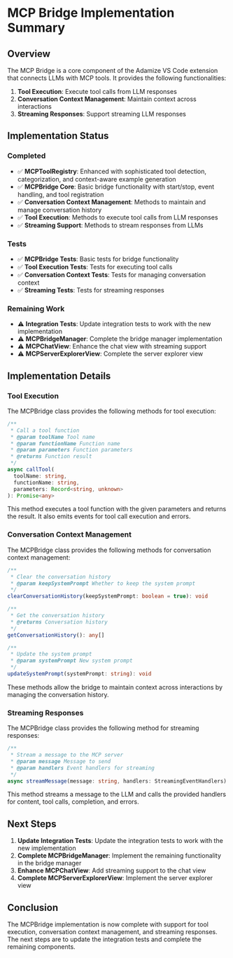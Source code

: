 # MCP Bridge Implementation Summary

## Overview

The MCP Bridge is a core component of the Adamize VS Code extension that connects LLMs with MCP tools. It provides the following functionalities:

1. **Tool Execution**: Execute tool calls from LLM responses
2. **Conversation Context Management**: Maintain context across interactions
3. **Streaming Responses**: Support streaming LLM responses

## Implementation Status

### Completed

- ✅ **MCPToolRegistry**: Enhanced with sophisticated tool detection, categorization, and context-aware example generation
- ✅ **MCPBridge Core**: Basic bridge functionality with start/stop, event handling, and tool registration
- ✅ **Conversation Context Management**: Methods to maintain and manage conversation history
- ✅ **Tool Execution**: Methods to execute tool calls from LLM responses
- ✅ **Streaming Support**: Methods to stream responses from LLMs

### Tests

- ✅ **MCPBridge Tests**: Basic tests for bridge functionality
- ✅ **Tool Execution Tests**: Tests for executing tool calls
- ✅ **Conversation Context Tests**: Tests for managing conversation context
- ✅ **Streaming Tests**: Tests for streaming responses

### Remaining Work

- ⚠️ **Integration Tests**: Update integration tests to work with the new implementation
- ⚠️ **MCPBridgeManager**: Complete the bridge manager implementation
- ⚠️ **MCPChatView**: Enhance the chat view with streaming support
- ⚠️ **MCPServerExplorerView**: Complete the server explorer view

## Implementation Details

### Tool Execution

The MCPBridge class provides the following methods for tool execution:

```typescript
/**
 * Call a tool function
 * @param toolName Tool name
 * @param functionName Function name
 * @param parameters Function parameters
 * @returns Function result
 */
async callTool(
  toolName: string,
  functionName: string,
  parameters: Record<string, unknown>
): Promise<any>
```

This method executes a tool function with the given parameters and returns the result. It also emits events for tool call execution and errors.

### Conversation Context Management

The MCPBridge class provides the following methods for conversation context management:

```typescript
/**
 * Clear the conversation history
 * @param keepSystemPrompt Whether to keep the system prompt
 */
clearConversationHistory(keepSystemPrompt: boolean = true): void

/**
 * Get the conversation history
 * @returns Conversation history
 */
getConversationHistory(): any[]

/**
 * Update the system prompt
 * @param systemPrompt New system prompt
 */
updateSystemPrompt(systemPrompt: string): void
```

These methods allow the bridge to maintain context across interactions by managing the conversation history.

### Streaming Responses

The MCPBridge class provides the following method for streaming responses:

```typescript
/**
 * Stream a message to the MCP server
 * @param message Message to send
 * @param handlers Event handlers for streaming
 */
async streamMessage(message: string, handlers: StreamingEventHandlers): Promise<void>
```

This method streams a message to the LLM and calls the provided handlers for content, tool calls, completion, and errors.

## Next Steps

1. **Update Integration Tests**: Update the integration tests to work with the new implementation
2. **Complete MCPBridgeManager**: Implement the remaining functionality in the bridge manager
3. **Enhance MCPChatView**: Add streaming support to the chat view
4. **Complete MCPServerExplorerView**: Implement the server explorer view

## Conclusion

The MCPBridge implementation is now complete with support for tool execution, conversation context management, and streaming responses. The next steps are to update the integration tests and complete the remaining components.

